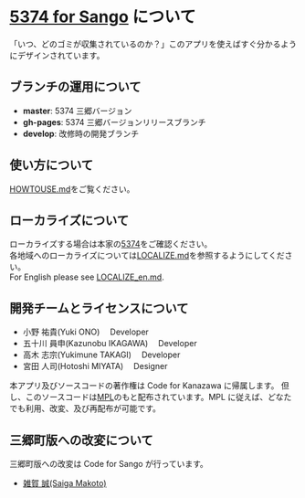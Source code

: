 # [5374 for Sango](http://sango.5374.jp/) について

「いつ、どのゴミが収集されているのか？」このアプリを使えばすぐ分かるようにデザインされています。

## ブランチの運用について

- **master**: 5374 三郷バージョン
- **gh-pages**: 5374 三郷バージョンリリースブランチ
- **develop**: 改修時の開発ブランチ

## 使い方について

[HOWTOUSE.md](HOWTOUSE.md)をご覧ください。

## ローカライズについて

ローカライズする場合は本家の[5374](https://github.com/codeforkanazawa-org/5374)をご確認ください。  
各地域へのローカライズについては[LOCALIZE.md](LOCALIZE.md)を参照するようにしてください。  
For English please see [LOCALIZE_en.md](LOCALIZE_en.md).

## 開発チームとライセンスについて

- 小野 祐貴(Yuki ONO)　 Developer
- 五十川 員申(Kazunobu IKAGAWA)　 Developer
- 高木 志宗(Yukimune TAKAGI)　 Developer
- 宮田 人司(Hotoshi MIYATA)　 Designer

本アプリ及びソースコードの著作権は Code for Kanazawa に帰属します。
但し、このソースコードは[MPL](http://www.mozilla.org/MPL/2.0/)のもと配布されています。MPL に従えば、どなたでも利用、改変、及び再配布が可能です。

## 三郷町版への改変について

三郷町版への改変は Code for Sango が行っています。

- [雑賀 誠(Saiga Makoto)](https://github.com/teatime24h)

